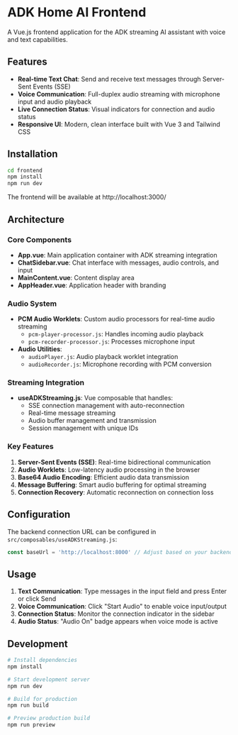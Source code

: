 # ADK Home AI Frontend

A Vue.js frontend application for the ADK streaming AI assistant with voice and text capabilities.

## Features

- **Real-time Text Chat**: Send and receive text messages through Server-Sent Events (SSE)
- **Voice Communication**: Full-duplex audio streaming with microphone input and audio playback
- **Live Connection Status**: Visual indicators for connection and audio status
- **Responsive UI**: Modern, clean interface built with Vue 3 and Tailwind CSS

## Installation

```bash
cd frontend
npm install
npm run dev
```

The frontend will be available at http://localhost:3000/

## Architecture

### Core Components

- **App.vue**: Main application container with ADK streaming integration
- **ChatSidebar.vue**: Chat interface with messages, audio controls, and input
- **MainContent.vue**: Content display area
- **AppHeader.vue**: Application header with branding

### Audio System

- **PCM Audio Worklets**: Custom audio processors for real-time audio streaming
  - `pcm-player-processor.js`: Handles incoming audio playback
  - `pcm-recorder-processor.js`: Processes microphone input
- **Audio Utilities**: 
  - `audioPlayer.js`: Audio playback worklet integration
  - `audioRecorder.js`: Microphone recording with PCM conversion

### Streaming Integration

- **useADKStreaming.js**: Vue composable that handles:
  - SSE connection management with auto-reconnection
  - Real-time message streaming
  - Audio buffer management and transmission
  - Session management with unique IDs

### Key Features

1. **Server-Sent Events (SSE)**: Real-time bidirectional communication
2. **Audio Worklets**: Low-latency audio processing in the browser
3. **Base64 Audio Encoding**: Efficient audio data transmission
4. **Message Buffering**: Smart audio buffering for optimal streaming
5. **Connection Recovery**: Automatic reconnection on connection loss

## Configuration

The backend connection URL can be configured in `src/composables/useADKStreaming.js`:

```javascript
const baseUrl = 'http://localhost:8000' // Adjust based on your backend
```

## Usage

1. **Text Communication**: Type messages in the input field and press Enter or click Send
2. **Voice Communication**: Click "Start Audio" to enable voice input/output
3. **Connection Status**: Monitor the connection indicator in the sidebar
4. **Audio Status**: "Audio On" badge appears when voice mode is active

## Development

```bash
# Install dependencies
npm install

# Start development server
npm run dev

# Build for production
npm run build

# Preview production build
npm run preview
```